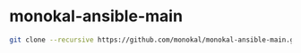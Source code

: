 # monokal-ansible-main
```bash
git clone --recursive https://github.com/monokal/monokal-ansible-main.git && cd monokal-ansible-main && git submodule update --init --recursive && git submodule foreach git checkout master
```

